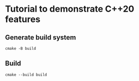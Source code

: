 # Tutorial to demonstrate C++20 features
## Generate build system
`cmake -B build`
## Build
`cmake --build build`
